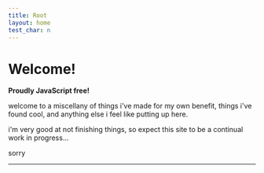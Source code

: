 ```yaml
---
title: Root
layout: home
test_char: n
---
```


# Welcome!

**Proudly JavaScript free!**

welcome to a miscellany of things i've made for my own benefit, things i've found cool, and anything else i feel like putting up here.

i'm very good at not finishing things, so expect this site to be a continual work in progress…

sorry

---
